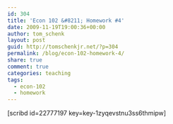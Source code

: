 ```yaml
---
id: 304
title: 'Econ 102 &#8211; Homework #4'
date: 2009-11-19T19:00:36+00:00
author: tom_schenk
layout: post
guid: http://tomschenkjr.net/?p=304
permalink: /blog/econ-102-homework-4/
share: true
comment: true
categories: teaching 
tags:
  - econ-102
  - homework
---
```

[scribd id=22777197 key=key-1zyqevstnu3ss6thmipw]